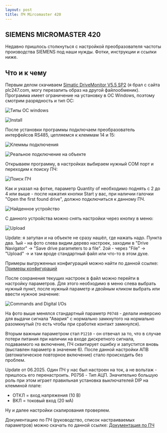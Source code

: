 ```yaml
---
layout: post
title: ПЧ Mircomaster 420
---
```


## SIEMENS MICROMASTER 420

Недавно пришлось столкнуться с настройкой преобразователя частоты производства SIEMENS под наши нужды. Фотки, инструкции и ссылки ниже.

## Что и к чему

Первым делом скачиваем [Simatic DriveMonitor V5.5 SP2](https://plc247.com/download-simatic-drivemonitor-v5-5-sp2/) (я брал с сайта plc247.com, могу перезалить образ на другой файлообменик). Программа имеет ограничение на установку в ОС Windows, поэтому смотрим разрядность и тип ОС:

![Типы ОС windows](/assets/micromaster/windows.jpg "Типы ОС windows")

![Install](/assets/micromaster/install.jpg "Install")

После установки программы подключаем преобразователь интерфейсов RS485, цепляемся к клеммам 14 и 15:

![Клеммы подключения](/assets/micromaster/clemms.png "Клеммы подключения")

![Реальное подключение на объекте](/assets/micromaster/mymaster.jpg "Реальное подключение на объекте")

Открываем программу, в настройках выбираем нужный COM порт и переходим к поиску ПЧ:

![Поиск ПЧ](/assets/micromaster/search.jpg "Поиск ПЧ")

Как и указал на фотке, параметр Quantity of необходимо поднять с 2 до 4 или выше - после нажатия кнопки Start у вас, при наличии галочки "Open the first found drive", должно подключиться к данному ПЧ.

![Найденное устройство](/assets/micromaster/device.jpg "Найденное устройство")

С данного устройства можно снять настройки через кнопку в меню:

![Upload](/assets/micromaster/upload.jpg "Upload")

Update: я затупан и на объекте не сразу нашёл, где нажать надо. Пункта два. 1ый - на фото слева видим дерево настроек, заходим в "Drive Navigator" -> "Save drive parameters to a file". 2ой - через "File" -> "Upload" -> и там вроде стандартный файл или что-то в этом духе.

Примеры выгруженных конфигураций можно найти по данной ссылке: [Примеры конфигураций](https://github.com/OlegBezverhii/olegbezverhii.github.io/tree/master/assets/micromaster/samples/)

После сохранения текущих настроек в файл можно перейти в настройку параметров. Для этого необходимо в меню слева выбрать нужный пункт, после нужный параметр и двойным кликом выбрать или ввести нужное значение:

![Commands and Digital I/Os](/assets/micromaster/settings.jpg "Commands and Digital I/Os")

На фото выше менялся стандартный параметр `P0748` - делали инверсию для выдачи сигнала "Авария" с нормально замкнутого на нормально разомкнутый (то есть чтобы при сработке контакт замкнулся).

Вторым важным параметром стал `P1210` - он отвечал за то, что в случае потери питания при наличии на входе дискретного сигнала, подаваемого на включение, ПЧ сквитирует ошибку и запустится вновь (выставлен параметр в значение 6). После данной настройки АПВ (автоматическое повторное включение) стало происходить без проблем.

Update от 06.2025. Один ПЧ у нас был настроен на ток, а не вольтаж - пришлось его перенастроить. P0756 - Тип АЦП. Значительно большую роль при этом играет правильная установка выключателей DIP на клеммной плате:
- ОТКЛ = вход напряжения (10 В)
- ВКЛ = токовый вход (20 мА)

Ну и далее настройки скалирования проверяем.


Документацию по ПЧ (руководство, список настраиваемых параметров) можно скачать по данной ссылке: [Документация по ПЧ](https://github.com/OlegBezverhii/olegbezverhii.github.io/tree/master/assets/micromaster/documents/)